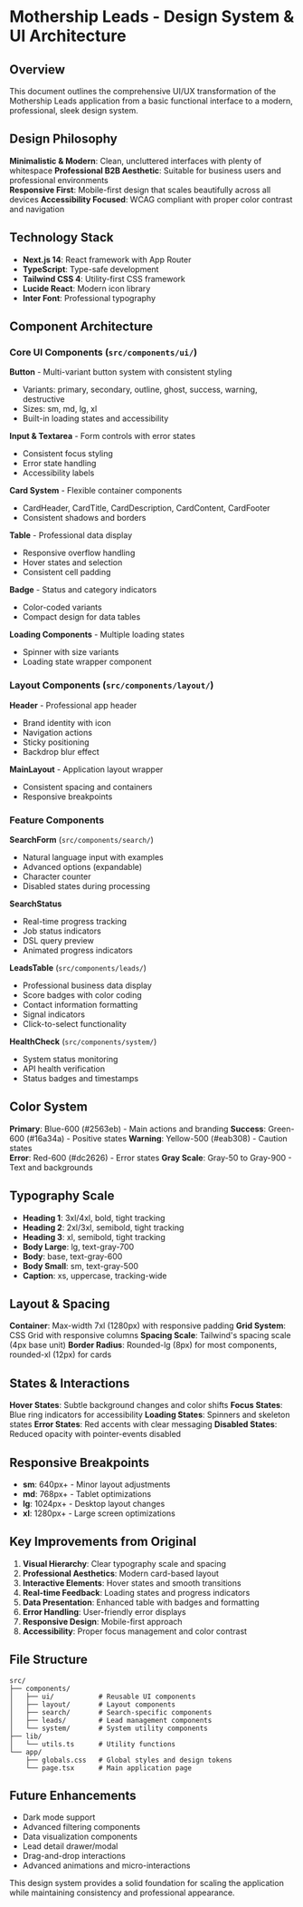 # Mothership Leads - Design System & UI Architecture

## Overview

This document outlines the comprehensive UI/UX transformation of the Mothership Leads application from a basic functional interface to a modern, professional, sleek design system.

## Design Philosophy

**Minimalistic & Modern**: Clean, uncluttered interfaces with plenty of whitespace
**Professional B2B Aesthetic**: Suitable for business users and professional environments  
**Responsive First**: Mobile-first design that scales beautifully across all devices
**Accessibility Focused**: WCAG compliant with proper color contrast and navigation

## Technology Stack

- **Next.js 14**: React framework with App Router
- **TypeScript**: Type-safe development
- **Tailwind CSS 4**: Utility-first CSS framework
- **Lucide React**: Modern icon library
- **Inter Font**: Professional typography

## Component Architecture

### Core UI Components (`src/components/ui/`)

**Button** - Multi-variant button system with consistent styling
- Variants: primary, secondary, outline, ghost, success, warning, destructive
- Sizes: sm, md, lg, xl
- Built-in loading states and accessibility

**Input & Textarea** - Form controls with error states
- Consistent focus styling
- Error state handling
- Accessibility labels

**Card System** - Flexible container components
- CardHeader, CardTitle, CardDescription, CardContent, CardFooter
- Consistent shadows and borders

**Table** - Professional data display
- Responsive overflow handling
- Hover states and selection
- Consistent cell padding

**Badge** - Status and category indicators
- Color-coded variants
- Compact design for data tables

**Loading Components** - Multiple loading states
- Spinner with size variants
- Loading state wrapper component

### Layout Components (`src/components/layout/`)

**Header** - Professional app header
- Brand identity with icon
- Navigation actions
- Sticky positioning
- Backdrop blur effect

**MainLayout** - Application layout wrapper
- Consistent spacing and containers
- Responsive breakpoints

### Feature Components

**SearchForm** (`src/components/search/`)
- Natural language input with examples
- Advanced options (expandable)
- Character counter
- Disabled states during processing

**SearchStatus** 
- Real-time progress tracking
- Job status indicators
- DSL query preview
- Animated progress indicators

**LeadsTable** (`src/components/leads/`)
- Professional business data display
- Score badges with color coding
- Contact information formatting
- Signal indicators
- Click-to-select functionality

**HealthCheck** (`src/components/system/`)
- System status monitoring
- API health verification
- Status badges and timestamps

## Color System

**Primary**: Blue-600 (#2563eb) - Main actions and branding
**Success**: Green-600 (#16a34a) - Positive states
**Warning**: Yellow-500 (#eab308) - Caution states  
**Error**: Red-600 (#dc2626) - Error states
**Gray Scale**: Gray-50 to Gray-900 - Text and backgrounds

## Typography Scale

- **Heading 1**: 3xl/4xl, bold, tight tracking
- **Heading 2**: 2xl/3xl, semibold, tight tracking  
- **Heading 3**: xl, semibold, tight tracking
- **Body Large**: lg, text-gray-700
- **Body**: base, text-gray-600
- **Body Small**: sm, text-gray-500
- **Caption**: xs, uppercase, tracking-wide

## Layout & Spacing

**Container**: Max-width 7xl (1280px) with responsive padding
**Grid System**: CSS Grid with responsive columns
**Spacing Scale**: Tailwind's spacing scale (4px base unit)
**Border Radius**: Rounded-lg (8px) for most components, rounded-xl (12px) for cards

## States & Interactions

**Hover States**: Subtle background changes and color shifts
**Focus States**: Blue ring indicators for accessibility
**Loading States**: Spinners and skeleton states
**Error States**: Red accents with clear messaging
**Disabled States**: Reduced opacity with pointer-events disabled

## Responsive Breakpoints

- **sm**: 640px+ - Minor layout adjustments
- **md**: 768px+ - Tablet optimizations  
- **lg**: 1024px+ - Desktop layout changes
- **xl**: 1280px+ - Large screen optimizations

## Key Improvements from Original

1. **Visual Hierarchy**: Clear typography scale and spacing
2. **Professional Aesthetics**: Modern card-based layout
3. **Interactive Elements**: Hover states and smooth transitions
4. **Real-time Feedback**: Loading states and progress indicators
5. **Data Presentation**: Enhanced table with badges and formatting
6. **Error Handling**: User-friendly error displays
7. **Responsive Design**: Mobile-first approach
8. **Accessibility**: Proper focus management and color contrast

## File Structure

```
src/
├── components/
│   ├── ui/           # Reusable UI components
│   ├── layout/       # Layout components  
│   ├── search/       # Search-specific components
│   ├── leads/        # Lead management components
│   └── system/       # System utility components
├── lib/
│   └── utils.ts      # Utility functions
└── app/
    ├── globals.css   # Global styles and design tokens
    └── page.tsx      # Main application page
```

## Future Enhancements

- Dark mode support
- Advanced filtering components
- Data visualization components  
- Lead detail drawer/modal
- Drag-and-drop interactions
- Advanced animations and micro-interactions

This design system provides a solid foundation for scaling the application while maintaining consistency and professional appearance.
